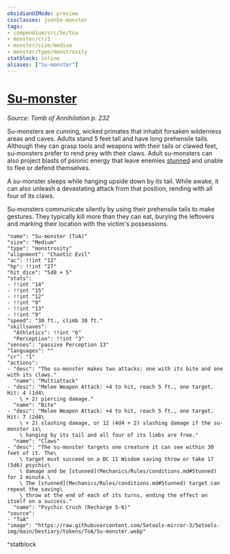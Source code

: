 ```yaml
---
obsidianUIMode: preview
cssclasses: json5e-monster
tags:
- compendium/src/5e/toa
- monster/cr/1
- monster/size/medium
- monster/type/monstrosity
statblock: inline
aliases: ["Su-monster"]
---
```

# [Su-monster](Mechanics\bestiary\monstrosity/su-monster-toa.md)
*Source: Tomb of Annihilation p. 232*  

Su-monsters are cunning, wicked primates that inhabit forsaken wilderness areas and caves. Adults stand 5 feet tall and have long prehensile tails. Although they can grasp tools and weapons with their tails or clawed feet, su-monsters prefer to rend prey with their claws. Adult su-monsters can also project blasts of psionic energy that leave enemies [stunned](Mechanics/Rules/conditions.md#Stunned) and unable to flee or defend themselves.

A su-monster sleeps while hanging upside down by its tail. While awake, it can also unleash a devastating attack from that position, rending with all four of its claws.

Su-monsters communicate silently by using their prehensile tails to make gestures. They typically kill more than they can eat, burying the leftovers and marking their location with the victim's possessions.

```statblock
"name": "Su-monster (ToA)"
"size": "Medium"
"type": "monstrosity"
"alignment": "Chaotic Evil"
"ac": !!int "12"
"hp": !!int "27"
"hit_dice": "5d8 + 5"
"stats":
- !!int "14"
- !!int "15"
- !!int "12"
- !!int "9"
- !!int "13"
- !!int "9"
"speed": "30 ft., climb 30 ft."
"skillsaves":
  "Athletics": !!int "6"
  "Perception": !!int "3"
"senses": "passive Perception 13"
"languages": ""
"cr": "1"
"actions":
- "desc": "The su-monster makes two attacks: one with its bite and one with its claws."
  "name": "Multiattack"
- "desc": "Melee Weapon Attack: +4 to hit, reach 5 ft., one target. Hit: 4 (1d4\
    \ + 2) piercing damage."
  "name": "Bite"
- "desc": "Melee Weapon Attack: +4 to hit, reach 5 ft., one target. Hit: 7 (2d4\
    \ + 2) slashing damage, or 12 (4d4 + 2) slashing damage if the su-monster is\
    \ hanging by its tail and all four of its limbs are free."
  "name": "Claws"
- "desc": "The su-monster targets one creature it can see within 30 feet of it. The\
    \ target must succeed on a DC 11 Wisdom saving throw or take 17 (5d6) psychic\
    \ damage and be [stunned](Mechanics/Rules/conditions.md#Stunned) for 1 minute.\
    \ The [stunned](Mechanics/Rules/conditions.md#Stunned) target can repeat the saving\
    \ throw at the end of each of its turns, ending the effect on itself on a success."
  "name": "Psychic Crush (Recharge 5-6)"
"source":
- "ToA"
"image": "https://raw.githubusercontent.com/5etools-mirror-3/5etools-img/main/bestiary/tokens/ToA/Su-monster.webp"
```
^statblock